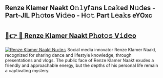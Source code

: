 ## Renze Klamer Naakt O𝚗𝚕yf𝚊ns L𝚎a𝚔ed N𝚞𝚍es - Part-JlL P𝚑𝚘tos Vi𝚍𝚎o - H𝚘𝚝 Part L𝚎a𝚔s eYOxc

# <h2><a href="http://kf9a4x.oniu.top/?m=Renze+Klamer+Naakt">🔗👉 🔴 Renze Klamer Naakt P𝚑ot𝚘𝚜 V𝚒d𝚎o</a></h2>

[![Renze Klamer Naakt Nu𝚍e𝚜](https://i.imgur.com/0qMVB7G.gif)](http://kf9a4x.oniu.top/?m=Renze+Klamer+Naakt)
Social media innovator Renze Klamer Naakt, recognized for sharing dance and lifestyle knowledge, through presentations and vlogs. The public face of Renze Klamer Naakt exudes a friendly and approachable energy, but the depths of his personal life remain a captivating mystery.  
